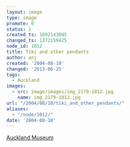 ```yaml
---
layout: image
type: image
promote: 0
status: 1
created_ts: 1092143085
changed_ts: 1372159425
node_id: 1012
title: Tiki and other pendants
author: anj
created: '2004-08-10'
changed: '2013-06-25'
tags:
  - Auckland
images:
  - src: image/images/img_2179-1012.jpg
    name: img_2179-1012.jpg
url: "/2004/08/10/tiki_and_other_pendants/"
aliases:
  - "/node/1012/"
date: '2004-08-10'
---
```

[Auckland Museum](http://www.aucklandmuseum.com/)
